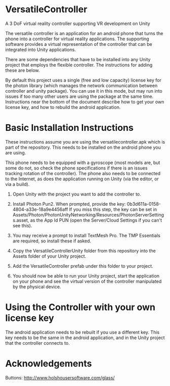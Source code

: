 # VersatileController
A 3 DoF virtual reality controller supporting VR development on Unity

The versatile controller is an application for an android phone that turns the phone into a controller for virtual reality applications. The supporting software provides a virtual representation of the controller that can be integrated into Unity applications.

There are some dependencies that have to be installed into any Unity project that employs the flexible controller. The instructions for adding these are below.

By default this project uses a single (free and low capacity) license key for the photon library (which manages the network communication between controller and unity package). You can use it in this mode, but may run into issues if too many other users are using the package at the same time. Instructions near the bottom of the document describe how to get your own license key, and how to rebuild the android application.

Basic Installation Instructions
===============================

These instructions assume you are using the versatilecontroller.apk which is part of the repository. This needs to be installed on the android phone you are using.

This phone needs to be equipped with a gyroscope (most models are, but some do not, so check the phone specifications if there is an issues tracking rotation of the controller). The phone also needs to be connected to the Internet, as does the application running on Unity (via the editor, or via a build).

1. Open Unity with the project you want to add the controller to.

2. Install Photon Pun2. When prompted, provide the key: 0b3d611a-0158-4804-a33e-18a9e4456aff
If you miss this step, the key can be set in Assets/Photon/PhotonUnityNetworking/Resources/PhotonServerSettings.asset, as the App Id PUN (open the Server/Cloud Settings if you can't see this).

3. You may receive a prompt to install TextMesh Pro. The TMP Essentials are required, so install these if asked.

4. Copy the VersatileControllerUnity folder from this repository into the Assets folder of your Unity project. 

5. Add the VersatileController prefab under this folder to your project.

6. You should now be able to run your Unity project, start the application on your phone and see the virtual version of the controller manipulated by the physical device.

Using the Controller with your own license key
==============================================

The android application needs to be rebuilt if you use a different key. This key needs to be the same in the android application, and in the Unity project that the controller connects to.

Acknowledgements
================

Buttons: http://www.holshousersoftware.com/glass/

